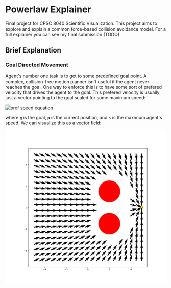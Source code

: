 # Powerlaw Explainer

Final project for CPSC 8040 Scientific Visualization. This project aims to explore and explain a common force-based collision avoidance model. For a full explainer you can see my final submission (TODO)

## Brief Explanation
### Goal Directed Movement
Agent's number one task is to get to some predefined goal point. A complex, collision-free motion planner isn't useful if the agent never reaches the goal. One way to enforce this is to have some sort of prefered velocity that drives the agent to the goal. This prefered velocity is usually just a vector pointing to the goal scaled for some maximum speed:

![pref speed equation](https://latex.codecogs.com/png.image?\LARGE&space;\dpi{110}\bg{white}\mathbf{v}_{pref}&space;=&space;\frac{\mathbf{g}&space;-&space;\mathbf{p}}{\lvert&space;\mathbf{g}&space;-&space;\mathbf{p}&space;\rvert}&space;\cdot&space;s_{pref})

where **`g`** is the goal, **`p`** is the current position, and `s` is the maximum agent's speed. We can visualize this as a vector field:

![vector field for goal velocity](./imgs/goal_field.png)